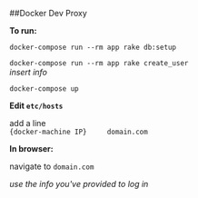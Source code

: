 ##Docker Dev Proxy

__To run:__  

`docker-compose run --rm app rake db:setup`

`docker-compose run --rm app rake create_user`   
_insert info_

`docker-compose up`   


__Edit `etc/hosts`__

add a line  
`{docker-machine IP}     domain.com`

__In browser:__

navigate to `domain.com` 

_use the info you've provided to log in_

